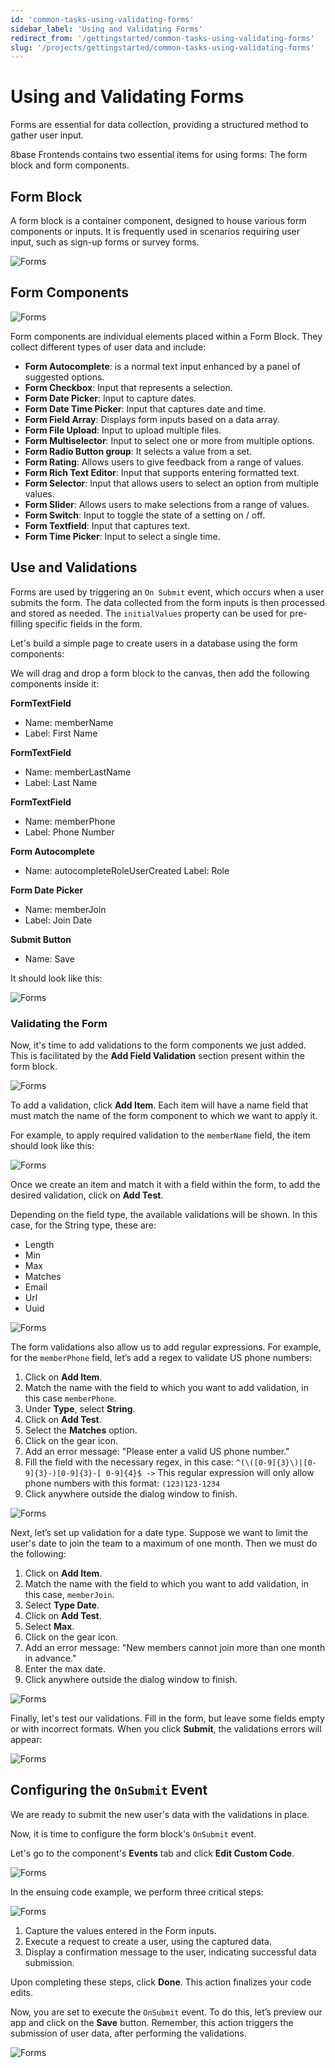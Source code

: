 ```yaml
---
id: 'common-tasks-using-validating-forms'
sidebar_label: 'Using and Validating Forms'
redirect_from: '/gettingstarted/common-tasks-using-validating-forms'
slug: '/projects/gettingstarted/common-tasks-using-validating-forms'
---
```



# Using and Validating Forms

Forms are essential for data collection, providing a structured method to gather user input.

8base Frontends contains two essential items for using forms: The form block and form components.

## Form Block

A form block is a container component, designed to house various form components or inputs. It is frequently used in scenarios requiring user input, such as sign-up forms or survey forms.


![Forms](_images/using-forms-01.png )


## Form Components

![Forms](_images/using-forms-02.png )


Form components are individual elements placed within a Form Block. They collect different types of user data and include:

* **Form Autocomplete**: is a normal text input enhanced by a panel of suggested options.
* **Form Checkbox**: Input that represents a selection.
* **Form Date Picker**: Input to capture dates.
* **Form Date Time Picker**: Input that captures date and time.
* **Form Field Array**: Displays form inputs based on a data array.
* **Form File Upload**: Input to upload multiple files.
* **Form Multiselector**: Input to select one or more from multiple options.
* **Form Radio Button group**: It selects a value from a set.
* **Form Rating**: Allows users to give feedback from a range of values.
* **Form Rich Text Editor**: Input that supports entering formatted text.
* **Form Selector**: Input that allows users to select an option from multiple values.
* **Form Slider**: Allows users to make selections from a range of values.
* **Form Switch**: Input to toggle the state of a setting on / off.
* **Form Textfield**: Input that captures text.
* **Form Time Picker**: Input to select a single time.

## Use and Validations

Forms are used by triggering an `On Submit` event, which occurs when a user submits the form. The data collected from the form inputs is then processed and stored as needed. The `initialValues` property can be used for pre-filling specific fields in the form.

Let's build a simple page to create users in a database using the form components:

We will drag and drop a form block to the canvas, then add the following components inside it:

**FormTextField**
- Name: memberName
- Label: First Name

**FormTextField**
- Name: memberLastName
- Label: Last Name

**FormTextField**
- Name: memberPhone
- Label: Phone Number

**Form Autocomplete**
- Name: autocompleteRoleUserCreated
Label: Role

**Form Date Picker**
- Name: memberJoin
- Label: Join Date

**Submit Button**
- Name: Save

It should look like this:

![Forms](_images/using-forms-03.png )


### Validating the Form

Now, it's time to add validations to the form components we just added. This is facilitated by the **Add Field Validation** section present within the form block.


![Forms](_images/using-forms-04.png )


To add a validation, click **Add Item**. Each item will have a name field that must match the name of the form component to which we want to apply it.

For example, to apply required validation to the `memberName` field, the item should look like this:


![Forms](_images/using-forms-05.png )


Once we create an item and match it with a field within the form, to add the desired validation, click on **Add Test**.

Depending on the field type, the available validations will be shown. In this case, for the String type, these are:

* Length
* Min
* Max
* Matches
* Email
* Url
* Uuid


![Forms](_images/using-forms-06.png )


The form validations also allow us to add regular expressions. For example, for the `memberPhone` field, let’s add a regex to validate US phone numbers:


1. Click on **Add Item**.
2. Match the name with the field to which you want to add validation, in this case `memberPhone`.
3. Under **Type**, select **String**.
4. Click on **Add Test**.
5. Select the **Matches** option.
6. Click on the gear icon.
7. Add an error message: "Please enter a valid US phone number."
8. Fill the field with the necessary regex, in this case: `^(\([0-9]{3}\)|[0-9]{3}-)[0-9]{3}-[ 0-9]{4}$ ->` This regular expression will only allow phone numbers with this format: `(123)123-1234`
9. Click anywhere outside the dialog window to finish.


![Forms](_images/using-forms-07.png )


Next, let’s set up validation for a date type. Suppose we want to limit the user's date to join the team to a maximum of one month. Then we must do the following:

1.  Click on **Add Item**.
2.  Match the name with the field to which you want to add validation, in this case, `memberJoin`.
3.  Select **Type Date**.
3.  Click on **Add Test**.
4.  Select **Max**.
5.  Click on the gear icon.
6.  Add an error message: "New members cannot join more than one month in advance."
7.  Enter the max date.
8.  Click anywhere outside the dialog window to finish. 

![Forms](_images/using-forms-08.png )


Finally, let's test our validations. Fill in the form, but leave some fields empty or with incorrect formats. When you click **Submit**,  the validations errors will appear:


![Forms](_images/using-forms-09.png )
								

## Configuring the `OnSubmit` Event

We are ready to submit the new user's data with the validations in place.

Now, it is time to configure the form block's `OnSubmit` event.

Let's go to the component's **Events** tab and click **Edit Custom Code**.


![Forms](_images/using-forms-10.gif )


In the ensuing code example, we perform three critical steps:


![Forms](_images/using-forms-11.png )


1.  Capture the values entered in the Form inputs.
2.  Execute a request to create a user, using the captured data.
3.  Display a confirmation message to the user, indicating successful data submission.

Upon completing these steps, click  **Done**. This action finalizes your code edits.

Now, you are set to execute the `OnSubmit` event. To do this, let’s preview our app and click on the **Save** button. Remember, this action triggers the submission of user data, after performing the validations.

![Forms](_images/using-forms-12.gif )
